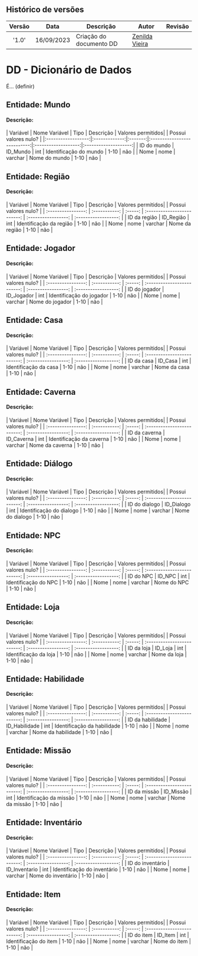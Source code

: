 ## Histórico de versões

| Versão | Data       | Descrição                | Autor                                              | Revisão              |
|:------:|:----------:| ------------------------ | -------------------------------------------------- | -------------------- |
| '1.0'  | 16/09/2023 | Criação do documento DD  | [Zenilda Vieira](https://github.com/ZenildaVieira) |                      |


# DD - Dicionário de Dados

É... (definir)



## Entidade: Mundo

#### Descrição: 

| Variável           | Nome Variável | Tipo    | Descrição                   | Valores permitidos| | Possui valores nulo? | 
|:------------------:|:-------------:|:-------:|:---------------------------:|:-------------------:|:--------------------:| 
| ID do mundo        | ID_Mundo      | int     | Identificação do mundo      | 1-10                | não                  |
| Nome               | nome          | varchar | Nome do mundo               | 1-10                | não                  | 

## Entidade: Região

#### Descrição: 

| Variável           | Nome Variável | Tipo    | Descrição                   | Valores permitidos| | Possui valores nulo? | 
| :----------------: | :-----------: | :-----: | :-------------------------: | :-----------------: | :------------------: | 
| ID da região       | ID_Região     | int     | Identificação da região     | 1-10                | não                  |
| Nome               | nome          | varchar | Nome da região              | 1-10                | não                  | 


## Entidade: Jogador

#### Descrição: 

| Variável           | Nome Variável | Tipo    | Descrição                   | Valores permitidos| | Possui valores nulo? | 
| :----------------: | :-----------: | :-----: | :-------------------------: | :-----------------: | :------------------: | 
| ID do jogador      | ID_Jogador    | int     | Identificação do jogador    | 1-10                | não                  |
| Nome               | nome          | varchar | Nome do jogador             | 1-10                | não                  | 


## Entidade: Casa

#### Descrição: 

| Variável           | Nome Variável | Tipo    | Descrição                   | Valores permitidos| | Possui valores nulo? | 
| :----------------: | :-----------: | :-----: | :-------------------------: | :-----------------: | :------------------: | 
| ID da casa         | ID_Casa       | int     | Identificação da casa       | 1-10                | não                  |
| Nome               | nome          | varchar | Nome da casa                | 1-10                | não                  | 



## Entidade: Caverna

#### Descrição: 

| Variável           | Nome Variável | Tipo    | Descrição                   | Valores permitidos| | Possui valores nulo? | 
| :----------------: | :-----------: | :-----: | :-------------------------: | :-----------------: | :------------------: | 
| ID da caverna      | ID_Caverna    | int     | Identificação da caverna    | 1-10                | não                  |
| Nome               | nome          | varchar | Nome da caverna             | 1-10                | não                  | 



## Entidade: Diálogo

#### Descrição: 

| Variável           | Nome Variável | Tipo    | Descrição                   | Valores permitidos| | Possui valores nulo? | 
| :----------------: | :-----------: | :-----: | :-------------------------: | :-----------------: | :------------------: | 
| ID do dialogo      | ID_Dialogo    | int     | Identificação do dialogo    | 1-10                | não                  |
| Nome               | nome          | varchar | Nome do dialogo             | 1-10                | não                  | 



## Entidade: NPC

#### Descrição: 

| Variável           | Nome Variável | Tipo    | Descrição                   | Valores permitidos| | Possui valores nulo? | 
| :----------------: | :-----------: | :-----: | :-------------------------: | :-----------------: | :------------------: | 
| ID do NPC          | ID_NPC        | int     | Identificação do NPC        | 1-10                | não                  |
| Nome               | nome          | varchar | Nome do NPC                 | 1-10                | não                  | 



## Entidade: Loja

#### Descrição: 

| Variável           | Nome Variável | Tipo    | Descrição                   | Valores permitidos| | Possui valores nulo? | 
| :----------------: | :-----------: | :-----: | :-------------------------: | :-----------------: | :------------------: | 
| ID da loja         | ID_Loja       | int     | Identificação da loja       | 1-10                | não                  |
| Nome               | nome          | varchar | Nome da loja                | 1-10                | não                  | 



## Entidade: Habilidade

#### Descrição: 

| Variável           | Nome Variável | Tipo    | Descrição                   | Valores permitidos| | Possui valores nulo? | 
| :----------------: | :-----------: | :-----: | :-------------------------: | :-----------------: | :------------------: | 
| ID da habilidade   | ID_Habilidade | int     | Identificação da habilidade | 1-10                | não                  |
| Nome               | nome          | varchar | Nome da habilidade          | 1-10                | não                  | 



## Entidade: Missão

#### Descrição: 

| Variável           | Nome Variável | Tipo    | Descrição                   | Valores permitidos| | Possui valores nulo? | 
| :----------------: | :-----------: | :-----: | :-------------------------: | :-----------------: | :------------------: | 
| ID da missão       | ID_Missão     | int     | Identificação da missão     | 1-10                | não                  |
| Nome               | nome          | varchar | Nome da missão              | 1-10                | não                  | 




## Entidade: Inventário

#### Descrição: 

| Variável           | Nome Variável | Tipo    | Descrição                   | Valores permitidos| | Possui valores nulo? | 
| :----------------: | :-----------: | :-----: | :-------------------------: | :-----------------: | :------------------: | 
| ID do inventário   | ID_Inventario | int     | Identificação do inventário | 1-10                | não                  |
| Nome               | nome          | varchar | Nome do inventário          | 1-10                | não                  | 



## Entidade: Item

#### Descrição: 

| Variável           | Nome Variável | Tipo    | Descrição                   | Valores permitidos| | Possui valores nulo? | 
| :----------------: | :-----------: | :-----: | :-------------------------: | :-----------------: | :------------------: | 
| ID do item         | ID_Item       | int     | Identificação do item       | 1-10                | não                  |
| Nome               | nome          | varchar | Nome do item                | 1-10                | não                  | 



